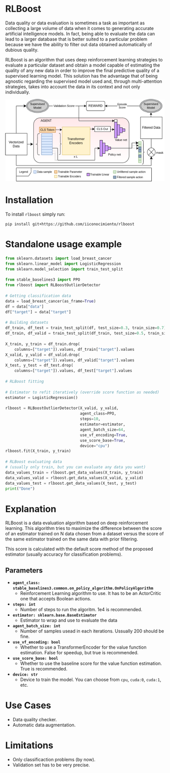 # RLBoost
Data quality or data evaluation is sometimes a task as important as collecting a large volume of data when it comes to generating accurate artificial intelligence models. In fact, being able to evaluate the data can lead to a larger database that is better suited to a particular problem because we have the ability to filter out data obtained automatically of dubious quality.

RLBoost is an algorithm that uses deep reinforcement learning strategies to evaluate a particular dataset and obtain a model capable of estimating the quality of any new data in order to improve the final predictive quality of a supervised learning model. This solution has the advantage that of being agnostic regarding the supervised model used and, through multi-attention strategies, takes into account the data in its context and not only individually.

![RLBoost](./images/RLBoost.png)

# Installation
To install ```rlboost``` simply run:
```
pip install git+https://github.com/iiconocimiento/rlboost
```

# Standalone usage example
```python 
from sklearn.datasets import load_breast_cancer
from sklearn.linear_model import LogisticRegression
from sklearn.model_selection import train_test_split

from stable_baselines3 import PPO
from rlboost import RLBoostOutlierDetector

# Getting classification data
data = load_breast_cancer(as_frame=True)
df = data["data"]
df["target"] = data["target"]

# Building datasets
df_train, df_test = train_test_split(df, test_size=0.3, train_size=0.7)
df_train, df_valid = train_test_split(df_train, test_size=0.5, train_size=0.5)

X_train, y_train = df_train.drop(
    columns=["target"]).values, df_train["target"].values
X_valid, y_valid = df_valid.drop(
    columns=["target"]).values, df_valid["target"].values
X_test, y_test = df_test.drop(
    columns=["target"]).values, df_test["target"].values

# RLBoost fitting

# Estimator to refit iteratively (override score function as needed)
estimator = LogisticRegression()

rlboost = RLBoostOutlierDetector(X_valid, y_valid,
                                 agent_class=PPO,
                                 steps=10,
                                 estimator=estimator,
                                 agent_batch_size=64,
                                 use_vf_encoding=True,
                                 use_score_base=True,
                                 device="cpu")
rlboost.fit(X_train, y_train)

# RLBoost evaluating data
# (usually only train, but you can evaluate any data you want)
data_values_train = rlboost.get_data_values(X_train, y_train)
data_values_valid = rlboost.get_data_values(X_valid, y_valid)
data_values_test = rlboost.get_data_values(X_test, y_test)
print("Done")
```

# Explanation
RLBoost is a data evaluation algorithm based on deep reinforcement learning. This algorithm tries to maximize the difference between the score of an estimator trained on N data chosen from a dataset versus the score of the same estimator trained on the same data with prior filtering. 

This score is calculated with the default score method of the proposed estimator (usually accuracy for classification problems).

## Parameters
* **```agent_class: stable_baselines3.common.on_policy_algorithm.OnPolicyAlgorithm```** 
  * Reinforcement Learning algorithm to use. It has to be an ActorCritic one that accepts Boolean actions.
* **```steps: int```** 
  * Number of steps to run the algoritm. 1e4 is recommended.
* **```estimator: sklearn.base.BaseEstimator```** 
  * Estimator to wrap and use to evaluate the data
* **```agent_batch_size: int```** 
  * Number of samples usead in each iterations. Ussually 200 should be fine.
* **```use_vf_encoding: bool```** 
  * Whether to use a TransformerEncoder for the value function estimation. False for speedup, but true is recommended.
* **```use_score_base: bool```** 
  * Whether to use the baseline score for the value function estimation. True is recommended.
* **```device: str```** 
  * Device to train the model. You can choose from ```cpu```, ```cuda:0```, ```cuda:1```, etc. 
  
# Use Cases
- Data quality checker.
- Automatic data augmentation.

# Limitations
- Only classificaction problems (by now).
- Validation set has to be very precise.


